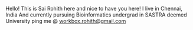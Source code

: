 Hello!
This is Sai Rohith here and nice to have you here!
I live in Chennai, India 
And currently pursuing Bioinformatics undergrad in SASTRA deemed University
ping me @ workbox.rohith@gmail.com

<!---
alpharohith/alpharohith is a ✨ special ✨ repository because its `README.md` (this file) appears on your GitHub profile.
You can click the Preview link to take a look at your changes.
--->
